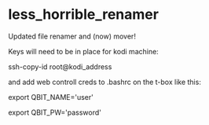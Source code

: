 # less_horrible_renamer
Updated file renamer and (now) mover!

Keys will need to be in place for kodi machine:

ssh-copy-id root@kodi_address

and add web controll creds to .bashrc on the t-box like this:

export QBIT_NAME='user'

export QBIT_PW='password'
